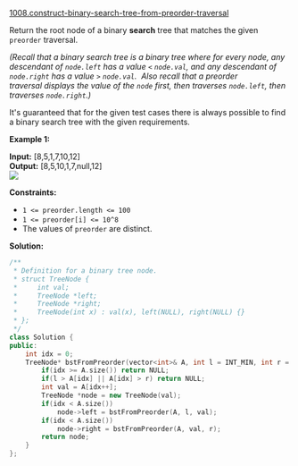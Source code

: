 [1008.construct-binary-search-tree-from-preorder-traversal](https://leetcode.com/problems/construct-binary-search-tree-from-preorder-traversal/)  

Return the root node of a binary **search** tree that matches the given `preorder` traversal.

_(Recall that a binary search tree is a binary tree where for every node, any descendant of `node.left` has a value `<` `node.val`, and any descendant of `node.right` has a value `>` `node.val`.  Also recall that a preorder traversal displays the value of the `node` first, then traverses `node.left`, then traverses `node.right`.)_

It's guaranteed that for the given test cases there is always possible to find a binary search tree with the given requirements.

**Example 1:**

  
**Input:** \[8,5,1,7,10,12\]  
**Output:** \[8,5,10,1,7,null,12\]  
![](https://assets.leetcode.com/uploads/2019/03/06/1266.png)  

**Constraints:**

*   `1 <= preorder.length <= 100`
*   `1 <= preorder[i] <= 10^8`
*   The values of `preorder` are distinct.  



**Solution:**  

```cpp
/**
 * Definition for a binary tree node.
 * struct TreeNode {
 *     int val;
 *     TreeNode *left;
 *     TreeNode *right;
 *     TreeNode(int x) : val(x), left(NULL), right(NULL) {}
 * };
 */
class Solution {
public:
    int idx = 0;
    TreeNode* bstFromPreorder(vector<int>& A, int l = INT_MIN, int r = INT_MAX) {
        if(idx >= A.size()) return NULL;
        if(l > A[idx] || A[idx] > r) return NULL;
        int val = A[idx++];
        TreeNode *node = new TreeNode(val);
        if(idx < A.size())
            node->left = bstFromPreorder(A, l, val);
        if(idx < A.size())
            node->right = bstFromPreorder(A, val, r);
        return node;
    }
};
```
      